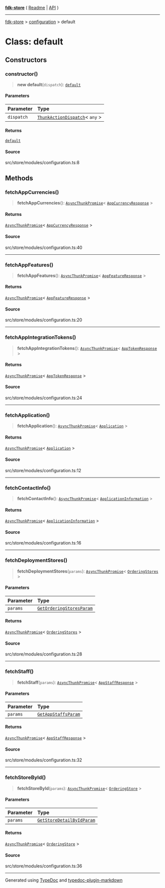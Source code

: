 [**fdk-store**](../../README.md) ( [Readme](../../README.md) \| [API](../../API.md) )

---

[fdk-store](../../API.md) > [configuration](../README.md) > default

# Class: default

## Constructors

### constructor()

> **new default**(`dispatch`): [`default`](class.default.md)

#### Parameters

| Parameter  | Type                                                                                                     |
| :--------- | :------------------------------------------------------------------------------------------------------- |
| `dispatch` | [`ThunkActionDispatch`](../../theme/internal_/type-aliases/type-alias.ThunkActionDispatch.md)\< `any` \> |

#### Returns

[`default`](class.default.md)

#### Source

src/store/modules/configuration.ts:8

## Methods

### fetchAppCurrencies()

> **fetchAppCurrencies**(): [`AsyncThunkPromise`](../../theme/internal_/type-aliases/type-alias.AsyncThunkPromise.md)\< [`AppCurrencyResponse`](../internal_/type-aliases/type-alias.AppCurrencyResponse.md) \>

#### Returns

[`AsyncThunkPromise`](../../theme/internal_/type-aliases/type-alias.AsyncThunkPromise.md)\< [`AppCurrencyResponse`](../internal_/type-aliases/type-alias.AppCurrencyResponse.md) \>

#### Source

src/store/modules/configuration.ts:40

---

### fetchAppFeatures()

> **fetchAppFeatures**(): [`AsyncThunkPromise`](../../theme/internal_/type-aliases/type-alias.AsyncThunkPromise.md)\< [`AppFeatureResponse`](../internal_/type-aliases/type-alias.AppFeatureResponse.md) \>

#### Returns

[`AsyncThunkPromise`](../../theme/internal_/type-aliases/type-alias.AsyncThunkPromise.md)\< [`AppFeatureResponse`](../internal_/type-aliases/type-alias.AppFeatureResponse.md) \>

#### Source

src/store/modules/configuration.ts:20

---

### fetchAppIntegrationTokens()

> **fetchAppIntegrationTokens**(): [`AsyncThunkPromise`](../../theme/internal_/type-aliases/type-alias.AsyncThunkPromise.md)\< [`AppTokenResponse`](../internal_/type-aliases/type-alias.AppTokenResponse.md) \>

#### Returns

[`AsyncThunkPromise`](../../theme/internal_/type-aliases/type-alias.AsyncThunkPromise.md)\< [`AppTokenResponse`](../internal_/type-aliases/type-alias.AppTokenResponse.md) \>

#### Source

src/store/modules/configuration.ts:24

---

### fetchApplication()

> **fetchApplication**(): [`AsyncThunkPromise`](../../theme/internal_/type-aliases/type-alias.AsyncThunkPromise.md)\< [`Application`](../internal_/type-aliases/type-alias.Application.md) \>

#### Returns

[`AsyncThunkPromise`](../../theme/internal_/type-aliases/type-alias.AsyncThunkPromise.md)\< [`Application`](../internal_/type-aliases/type-alias.Application.md) \>

#### Source

src/store/modules/configuration.ts:12

---

### fetchContactInfo()

> **fetchContactInfo**(): [`AsyncThunkPromise`](../../theme/internal_/type-aliases/type-alias.AsyncThunkPromise.md)\< [`ApplicationInformation`](../internal_/type-aliases/type-alias.ApplicationInformation.md) \>

#### Returns

[`AsyncThunkPromise`](../../theme/internal_/type-aliases/type-alias.AsyncThunkPromise.md)\< [`ApplicationInformation`](../internal_/type-aliases/type-alias.ApplicationInformation.md) \>

#### Source

src/store/modules/configuration.ts:16

---

### fetchDeploymentStores()

> **fetchDeploymentStores**(`params`): [`AsyncThunkPromise`](../../theme/internal_/type-aliases/type-alias.AsyncThunkPromise.md)\< [`OrderingStores`](../internal_/type-aliases/type-alias.OrderingStores.md) \>

#### Parameters

| Parameter | Type                                                                                       |
| :-------- | :----------------------------------------------------------------------------------------- |
| `params`  | [`GetOrderingStoresParam`](../internal_/type-aliases/type-alias.GetOrderingStoresParam.md) |

#### Returns

[`AsyncThunkPromise`](../../theme/internal_/type-aliases/type-alias.AsyncThunkPromise.md)\< [`OrderingStores`](../internal_/type-aliases/type-alias.OrderingStores.md) \>

#### Source

src/store/modules/configuration.ts:28

---

### fetchStaff()

> **fetchStaff**(`params`): [`AsyncThunkPromise`](../../theme/internal_/type-aliases/type-alias.AsyncThunkPromise.md)\< [`AppStaffResponse`](../internal_/type-aliases/type-alias.AppStaffResponse.md) \>

#### Parameters

| Parameter | Type                                                                             |
| :-------- | :------------------------------------------------------------------------------- |
| `params`  | [`GetAppStaffsParam`](../internal_/type-aliases/type-alias.GetAppStaffsParam.md) |

#### Returns

[`AsyncThunkPromise`](../../theme/internal_/type-aliases/type-alias.AsyncThunkPromise.md)\< [`AppStaffResponse`](../internal_/type-aliases/type-alias.AppStaffResponse.md) \>

#### Source

src/store/modules/configuration.ts:32

---

### fetchStoreById()

> **fetchStoreById**(`params`): [`AsyncThunkPromise`](../../theme/internal_/type-aliases/type-alias.AsyncThunkPromise.md)\< [`OrderingStore`](../internal_/type-aliases/type-alias.OrderingStore.md) \>

#### Parameters

| Parameter | Type                                                                                         |
| :-------- | :------------------------------------------------------------------------------------------- |
| `params`  | [`GetStoreDetailByIdParam`](../internal_/type-aliases/type-alias.GetStoreDetailByIdParam.md) |

#### Returns

[`AsyncThunkPromise`](../../theme/internal_/type-aliases/type-alias.AsyncThunkPromise.md)\< [`OrderingStore`](../internal_/type-aliases/type-alias.OrderingStore.md) \>

#### Source

src/store/modules/configuration.ts:36

---

Generated using [TypeDoc](https://typedoc.org/) and [typedoc-plugin-markdown](https://www.npmjs.com/package/typedoc-plugin-markdown)
